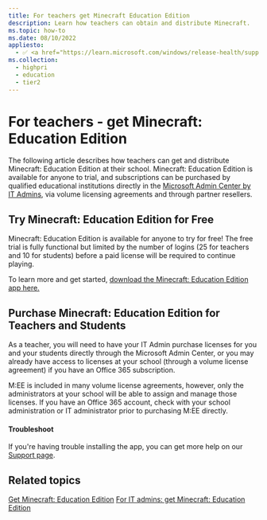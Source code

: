 ```yaml
---
title: For teachers get Minecraft Education Edition
description: Learn how teachers can obtain and distribute Minecraft.
ms.topic: how-to
ms.date: 08/10/2022
appliesto:
  - ✅ <a href="https://learn.microsoft.com/windows/release-health/supported-versions-windows-client" target="_blank">Windows 10 and later</a>
ms.collection:
  - highpri
  - education
  - tier2
---
```


# For teachers - get Minecraft: Education Edition

The following article describes how teachers can get and distribute Minecraft: Education Edition at their school. Minecraft: Education Edition is available for anyone to trial, and subscriptions can be purchased by qualified educational institutions directly in the [Microsoft Admin Center by IT Admins](/education/windows/school-get-minecraft), via volume licensing agreements and through partner resellers. 


## Try Minecraft: Education Edition for Free 

Minecraft: Education Edition is available for anyone to try for free! The free trial is fully functional but limited by the number of logins (25 for teachers and 10 for students) before a paid license will be required to continue playing.

To learn more and get started, [download the Minecraft: Education Edition app here.](https://aka.ms/download)

## Purchase Minecraft: Education Edition for Teachers and Students

As a teacher, you will need to have your IT Admin purchase licenses for you and your students directly through the Microsoft Admin Center, or you may already have access to licenses at your school (through a volume license agreement) if you have an Office 365 subscription. 

M:EE is included in many volume license agreements, however, only the administrators at your school will be able to assign and manage those licenses. If you have an Office 365 account, check with your school administration or IT administrator prior to purchasing M:EE directly. 


#### Troubleshoot 

If you're having trouble installing the app, you can get more help on our [Support page](https://aka.ms/minecraftedusupport). 

## Related topics

[Get Minecraft: Education Edition](get-minecraft-for-education.md)
[For IT admins: get Minecraft: Education Edition](school-get-minecraft.md)


